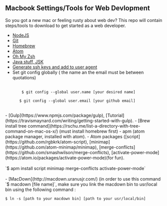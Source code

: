 ## Macbook Settings/Tools for Web Devlopment 
So you got a new mac or feeling rusty about web dev? This repo will contain steps/tools to download to get started as a web developer.

 - [NodeJS](https://nodejs.org/en/download/)
 - [Git](https://git-scm.com/download/mac)
 - [Homebrew](http://brew.sh/)
 - [Atom](https://atom.io/)
 - [Oh My Zsh](https://github.com/robbyrussell/oh-my-zsh)
 - [Java stuff, JSK](http://www.oracle.com/technetwork/java/javase/downloads/index-jsp-138363.html)
 - [Generate ssh keys and add to user agent](https://help.github.com/articles/generating-a-new-ssh-key-and-adding-it-to-the-ssh-agent/)
 - Set git config globally ( the name an the email must be between quotations)<br>
 	<br>
 	```
 		$ git config --global user.name [your desired name]
 	 ```
 	 ```
 	 	$ git config --global user.email [your github email]
 	 ```
 <br>	 
 - [Gulp](https://www.npmjs.com/package/gulp), [Tutorial](https://travismaynard.com/writing/getting-started-with-gulp).
 - [Brew install tree command](https://rschu.me/list-a-directory-with-tree-command-on-mac-os-x/) (must install homebrew first)
 - apm (atom package manager, installed with atom).
 - Atom packages ([script](https://github.com/rgbkrk/atom-script), [minimap](https://github.com/atom-minimap/minimap), [merge-conflicts](https://github.com/smashwilson/merge-conflicts), [activate-power-mode](https://atom.io/packages/activate-power-mode)(for fun).<br>
 <br>
    `$ apm install script minimap merge-conflicts activate-power-mode`
 <br>
 <br>
 - [MacDown](http://macdown.uranusjr.com/) (in order to use this command `$ macdown [file name]`, make sure you link the macdown bin to usr/local bin using the following command :
 
  ``$ ln -s [path to your macdown bin] [path to your usr/local/bin]
  `` 
  <br>
  
  
